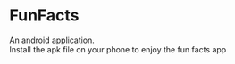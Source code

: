 # FunFacts
An android application. <br>
Install the apk file on your phone to enjoy the fun facts app
